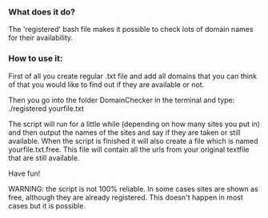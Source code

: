 ### What does it do?

The 'registered' bash file makes it possible to check lots of domain names for their availability.

### How to use it:

First of all you create regular .txt file and add all domains that you can think of that you would like to find out if they are available or not.

Then you go into the folder DomainChecker in the terminal and type: ./registered yourfile.txt

The script will run for a little while (depending on how many sites you put in) and then output the names of the sites and say if they are taken or still available. When the script is finished it will also create a file which is named yourfile.txt.free. This file will contain all the urls from your original textfile that are still available.

Have fun!

WARNING: the script is not 100% reliable. In some cases sites are shown as free, although they are already registered. This doesn't happen in most cases but it is possible.